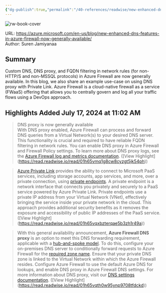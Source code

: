```yaml
---
{"dg-publish":true,"permalink":"/40-references/readwise/new-enhanced-dns-features-in-azure-firewall-now-generally-available/","tags":["rw/articles"]}
---
```



![rw-book-cover](https://readwise-assets.s3.amazonaws.com/media/uploaded_book_covers/profile_921743/d944b156-02e4-4e7b-94d3-94e85d72d8c7.webp)

  

URL: <https://azure.microsoft.com/en-us/blog/new-enhanced-dns-features-in-azure-firewall-now-generally-available/>  
Author: Suren Jamiyanaa

## Summary

Custom DNS, DNS proxy, and FQDN filtering in network rules (for non-HTTP/S and non-MSSQL protocols) in Azure Firewall are now generally available. In this blog, we also share an example use-case on using DNS proxy with Private Link. Azure Firewall is a cloud-native firewall as a service (FWaaS) offering that allows you to centrally govern and log all your traffic flows using a DevOps approach.

## Highlights Added July 17, 2024 at 11:02 AM

> DNS proxy is now generally available  
> With DNS proxy enabled, Azure Firewall can process and forward DNS queries from a Virtual Network(s) to your desired DNS server. This functionality is crucial and required to have reliable FQDN filtering in network rules. You can enable DNS proxy in Azure Firewall and Firewall Policy settings. To learn more about DNS proxy logs, see the [Azure Firewall log and metrics documentation](https://docs.microsoft.com/en-us/azure/firewall/logs-and-metrics). ([View Highlight] (<https://read.readwise.io/read/01h65vmq1g8cw8cyzgt5jk54ph>))

> [Azure Private Link](https://docs.microsoft.com/en-us/azure/private-link/private-link-overview) provides the ability to connect to Microsoft PaaS services, including storage accounts, app services, and more, over a private connection, using [private endpoints](https://docs.microsoft.com/en-us/azure/private-link/private-endpoint-overview). A private endpoint is a network interface that connects you privately and securely to a PaaS service powered by Azure Private Link. Private endpoints use a private IP address from your Virtual Network (VNet), effectively bringing the service inside your private network in the cloud. This approach provides additional security benefits as it removes the exposure and accessibility of public IP addresses of the PaaS service. ([View Highlight] (<https://read.readwise.io/read/01h65vqxbzterqae5b3zh1r49a>))

> With this general availability announcement, **Azure Firewall DNS proxy** is an option to meet this DNS forwarding requirement, applicable with a [hub-and-spoke model](https://docs.microsoft.com/en-us/azure/architecture/reference-architectures/hybrid-networking/hub-spoke). To do this, configure your on-premises DNS server to conditionally forward requests to Azure Firewall for the [required zone name](https://docs.microsoft.com/en-us/azure/private-link/private-endpoint-dns#azure-services-dns-zone-configuration). Ensure that your private DNS zone is linked to the Virtual Network within which the Azure Firewall resides. Configure Azure Firewall to use the default Azure DNS for lookups, and enable DNS proxy in Azure Firewall DNS settings. For more information about DNS proxy, visit our [DNS settings documentation](https://docs.microsoft.com/en-us/azure/firewall/dns-settings). ([View Highlight] (<https://read.readwise.io/read/01h65vqth0w95ynp9708tfdckd>))
